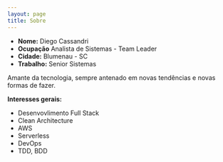 ```yaml
---
layout: page
title: Sobre
---
```


- **Nome:** Diego Cassandri
- **Ocupação** Analista de Sistemas - Team Leader
- **Cidade:** Blumenau - SC
- **Trabalho:** Senior Sistemas

Amante da tecnologia, sempre antenado em novas tendências e novas formas de fazer.

**Interesses gerais:**

- Desenvovlimento Full Stack 
- Clean Architecture 
- AWS
- Serverless
- DevOps
- TDD, BDD




